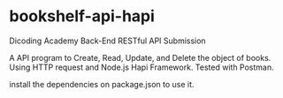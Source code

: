 # bookshelf-api-hapi
Dicoding Academy Back-End RESTful API Submission

A API program to Create, Read, Update, and Delete the object of books. Using HTTP request and Node.js Hapi Framework. Tested with Postman.

install the dependencies on package.json to use it.

